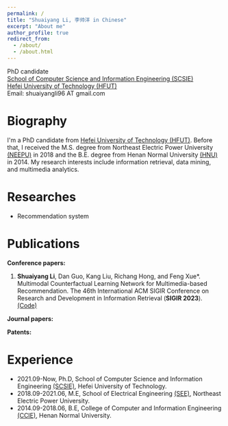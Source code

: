 ```yaml
---
permalink: /
title: "Shuaiyang Li, 李帅洋 in Chinese"
excerpt: "About me"
author_profile: true
redirect_from: 
  - /about/
  - /about.html
---
```


<!-- Shuaiyang Li, 李帅洋 in Chinese
====== -->

PhD candidate  <br>
[School of Computer Science and Information Engineering (SCSIE)](http://ci.hfut.edu.cn/)  <br>
[Hefei University of Technology (HFUT)](http://www.hfut.edu.cn/) <br>
Email: shuaiyangli96 AT gmail.com  <br>

Biography
======
I'm a PhD candidate from [Hefei University of Technology (HFUT)](http://www.hfut.edu.cn/). Before that, I received the M.S. degree from Northeast Electric Power University [(NEEPU)](http://www.neepu.edu.cn/) in 2018 and the B.E. degree from Henan Normal University [(HNU)](https://www.htu.edu.cn/) in 2014. My research interests include information retrieval, data mining, and multimedia analytics.

Researches
======
- Recommendation system

Publications
======
**Conference papers:**
1. **Shuaiyang Li**, Dan Guo, Kang Liu, Richang Hong, and Feng Xue*. Multimodal Counterfactual Learning Network for Multimedia-based Recommendation. The 46th International ACM SIGIR Conference on Research and Development in Information Retrieval (**SIGIR 2023**). [(Code)](https://github.com/shuaiyangli/MCLN)

**Journal papers:**

**Patents:**


Experience
======
- 2021.09-Now, Ph.D, School of Computer Science and Information Engineering [(SCSIE)](http://ci.hfut.edu.cn/), Hefei University of Technology.
- 2018.09-2021.06, M.E, School of Electrical Engineering [(SEE)](https://ee.neepu.edu.cn/), Northeast Electric Power University.
- 2014.09-2018.06, B.E, College of Computer and Information Engineering [(CCIE)](https://www.htu.edu.cn/cs/main.htm), Henan Normal University.


